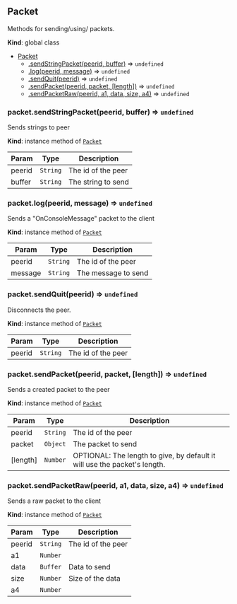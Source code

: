 <a name="Packet"></a>

## Packet
Methods for sending/using/ packets.

**Kind**: global class

* [Packet](#Packet)
    * [.sendStringPacket(peerid, buffer)](#Packet+sendStringPacket) ⇒ <code>undefined</code>
    * [.log(peerid, message)](#Packet+log) ⇒ <code>undefined</code>
    * [.sendQuit(peerid)](#Packet+sendQuit) ⇒ <code>undefined</code>
    * [.sendPacket(peerid, packet, [length])](#Packet+sendPacket) ⇒ <code>undefined</code>
    * [.sendPacketRaw(peerid, a1, data, size, a4)](#Packet+sendPacketRaw) ⇒ <code>undefined</code>

<a name="Packet+sendStringPacket"></a>

### packet.sendStringPacket(peerid, buffer) ⇒ <code>undefined</code>
Sends strings to peer

**Kind**: instance method of [<code>Packet</code>](#Packet)

| Param | Type | Description |
| --- | --- | --- |
| peerid | <code>String</code> | The id of the peer |
| buffer | <code>String</code> | The string to send |

<a name="Packet+log"></a>

### packet.log(peerid, message) ⇒ <code>undefined</code>
Sends a "OnConsoleMessage" packet to the client

**Kind**: instance method of [<code>Packet</code>](#Packet)

| Param | Type | Description |
| --- | --- | --- |
| peerid | <code>String</code> | The id of the peer |
| message | <code>String</code> | The message to send |

<a name="Packet+sendQuit"></a>

### packet.sendQuit(peerid) ⇒ <code>undefined</code>
Disconnects the peer.

**Kind**: instance method of [<code>Packet</code>](#Packet)

| Param | Type | Description |
| --- | --- | --- |
| peerid | <code>String</code> | The id of the peer |

<a name="Packet+sendPacket"></a>

### packet.sendPacket(peerid, packet, [length]) ⇒ <code>undefined</code>
Sends a created packet to the peer

**Kind**: instance method of [<code>Packet</code>](#Packet)

| Param | Type | Description |
| --- | --- | --- |
| peerid | <code>String</code> | The id of the peer |
| packet | <code>Object</code> | The packet to send |
| [length] | <code>Number</code> | OPTIONAL: The length to give, by default it will use the packet's length. |

<a name="Packet+sendPacketRaw"></a>

### packet.sendPacketRaw(peerid, a1, data, size, a4) ⇒ <code>undefined</code>
Sends a raw packet to the client

**Kind**: instance method of [<code>Packet</code>](#Packet)

| Param | Type | Description |
| --- | --- | --- |
| peerid | <code>String</code> | The id of the peer |
| a1 | <code>Number</code> | <Not sure yet> |
| data | <code>Buffer</code> | Data to send |
| size | <code>Number</code> | Size of the data |
| a4 | <code>Number</code> | <Not sure yet> |